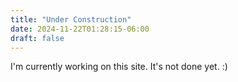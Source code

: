 ```yaml
---
title: "Under Construction"
date: 2024-11-22T01:28:15-06:00
draft: false
---
```



I'm currently working on this site. It's not done yet. :)
